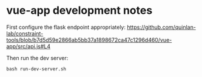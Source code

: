 # vue-app development notes

First configure the flask endpoint appropriately: 
https://github.com/quinlan-lab/constraint-tools/blob/b7d5d59e2866ab5bb37a1898672ca47c1296d460/vue-app/src/api.js#L4

Then run the dev server: 
```
bash run-dev-server.sh 
```
